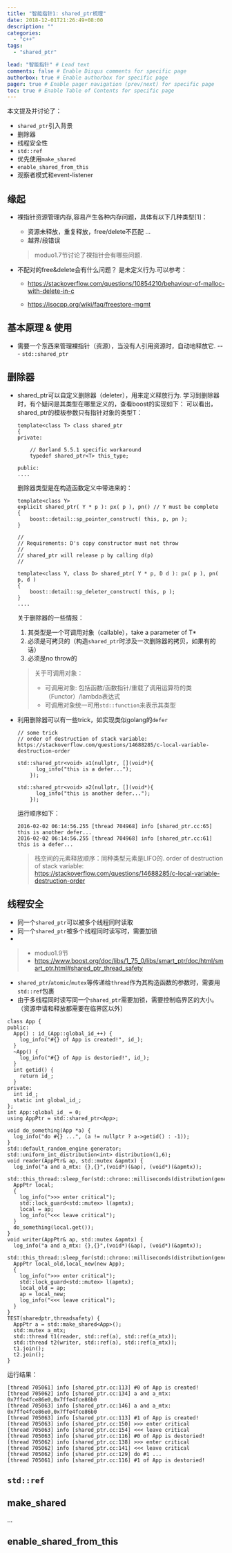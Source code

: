 ```yaml
---
title: "智能指针1: shared_ptr梳理"
date: 2018-12-01T21:26:49+08:00
description: ""
categories:
  - "c++"
tags:
  - "shared_ptr"

lead: "智能指针" # Lead text
comments: false # Enable Disqus comments for specific page
authorbox: true # Enable authorbox for specific page
pager: true # Enable pager navigation (prev/next) for specific page
toc: true # Enable Table of Contents for specific page
---
```


本文提及并讨论了：
- `shared_ptr`引入背景
- 删除器
- 线程安全性
- `std::ref`
- 优先使用`make_shared`
- `enable_shared_from_this`
- 观察者模式和event-listener

## 缘起

- 裸指针资源管理内存,容易产生各种内存问题，具体有以下几种类型[1]：
  - 资源未释放，重复释放，free/delete不匹配 ...
  - 越界/段错误 
  > moduo1.7节讨论了裸指针会有哪些问题.

- 不配对的free&delete会有什么问题？
  是未定义行为.可以参考：
  - https://stackoverflow.com/questions/10854210/behaviour-of-malloc-with-delete-in-c
  
  - https://isocpp.org/wiki/faq/freestore-mgmt

## 基本原理 & 使用

- 需要一个东西来管理裸指针（资源），当没有人引用资源时，自动地释放它.  --- `std::shared_ptr`

## 删除器
- shared_ptr可以自定义删除器（deleter），用来定义释放行为. 学习到删除器时，有个疑问是其类型在哪里定义的，查看boost的实现如下：
  可以看出，shared_ptr的模板参数只有指针对象的类型T：
  ```
  template<class T> class shared_ptr
  {
  private:

      // Borland 5.5.1 specific workaround
      typedef shared_ptr<T> this_type;

  public:
  ....
  ```

  删除器类型是在构造函数定义中带进来的：
  ```
  template<class Y>
  explicit shared_ptr( Y * p ): px( p ), pn() // Y must be complete
  {
      boost::detail::sp_pointer_construct( this, p, pn );
  }

  //
  // Requirements: D's copy constructor must not throw
  //
  // shared_ptr will release p by calling d(p)
  //

  template<class Y, class D> shared_ptr( Y * p, D d ): px( p ), pn( p, d )
  {
      boost::detail::sp_deleter_construct( this, p );
  }
  ....
  ```
  关于删除器的一些情报：
  1. 其类型是一个可调用对象（callable），take a parameter of T*
  2. 必须是可拷贝的（构造`shared_ptr`时涉及一次删除器的拷贝，如果有的话）
  3. 必须是no throw的

  > 关于可调用对象：
  > - 可调用对象: 包括函数/函数指针/重载了调用运算符的类（Functor）/lambda表达式
  > - 可调用对象统一可用`std::function`来表示其类型

- 利用删除器可以有一些trick，如实现类似golang的`defer`
  ```
  // some trick
  // order of destruction of stack variable: https://stackoverflow.com/questions/14688285/c-local-variable-destruction-order

  std::shared_ptr<void> a1(nullptr, [](void*){
        log_info("this is a defer...");
      });

  std::shared_ptr<void> a2(nullptr, [](void*){
        log_info("this is another defer...");
      });
  ```
  运行顺序如下：
  ```
  2016-02-02 06:14:56.255 [thread 704968] info [shared_ptr.cc:65] this is another defer...
  2016-02-02 06:14:56.255 [thread 704968] info [shared_ptr.cc:61] this is a defer...
  ```

  > 栈空间的元素释放顺序：同种类型元素是LIFO的.
  > order of destruction of stack variable: https://stackoverflow.com/questions/14688285/c-local-variable-destruction-order

## 线程安全

- 同一个`shared_ptr`可以被多个线程同时读取
- 同一个`shared_ptr`被多个线程同时读写时，需要加锁
- 

> - moduo1.9节
> - https://www.boost.org/doc/libs/1_75_0/libs/smart_ptr/doc/html/smart_ptr.html#shared_ptr_thread_safety

- `shared_ptr`/`atomic`/`mutex`等传递给`thread`作为其构造函数的参数时，需要用`std::ref`包裹
- 由于多线程同时读写同一个`shared_ptr`需要加锁，需要控制临界区的大小。（资源申请和释放都需要在临界区以外）

```
class App {                                                                       
public:                                                                           
  App() : id_(App::global_id_++) {                                                
    log_info("#{} of App is created!", id_);                                      
  }                                                                               
  ~App() {                                                                        
    log_info("#{} of App is destoried!", id_);                                    
  }                                                                               
  int getid() {                                                                   
    return id_;                                                                   
  }                                                                               
private:                                                                          
  int id_;                                                                        
  static int global_id_;                                                          
};                                                                                
int App::global_id_ = 0;                                                          
using AppPtr = std::shared_ptr<App>;                                              
                                                                                  
void do_something(App *a) {                                                       
  log_info("do #{} ...", (a != nullptr ? a->getid() : -1));                       
}                                                                                 
std::default_random_engine generator;                                             
std::uniform_int_distribution<int> distribution(1,6);                             
void reader(AppPtr& ap, std::mutex &apmtx) {                                        
  log_info("a and a_mtx: {},{}",(void*)(&ap), (void*)(&apmtx));                     
  std::this_thread::sleep_for(std::chrono::milliseconds(distribution(generator)));  
  AppPtr local;                                                                     
  {                                                                                 
    log_info(">>> enter critical");                                                 
    std::lock_guard<std::mutex> l(apmtx);                                           
    local = ap;                                                                     
    log_info("<<< leave critical");                                                 
  }                                                                                 
  do_something(local.get());                                                        
}                                                                                   
void writer(AppPtr& ap, std::mutex &apmtx) {                                        
  log_info("a and a_mtx: {},{}",(void*)(&ap), (void*)(&apmtx));                     
  std::this_thread::sleep_for(std::chrono::milliseconds(distribution(generator)));  
  AppPtr local_old,local_new(new App);                                              
  {                                                                                 
    log_info(">>> enter critical");                                                 
    std::lock_guard<std::mutex> l(apmtx);                                           
    local_old = ap;                                                                 
    ap = local_new;                                                                 
    log_info("<<< leave critical");                                                 
  }                                                                                 
}                                
TEST(sharedptr,threadsafety) {                                                    
  AppPtr a = std::make_shared<App>();                                             
  std::mutex a_mtx;                                                               
  std::thread t1(reader, std::ref(a), std::ref(a_mtx));                           
  std::thread t2(writer, std::ref(a), std::ref(a_mtx));                           
  t1.join();                                                                      
  t2.join();                                                                      
}                                                       
```
运行结果：
```
[thread 705061] info [shared_ptr.cc:113] #0 of App is created!
[thread 705062] info [shared_ptr.cc:134] a and a_mtx: 0x7ffe4fce86e0,0x7ffe4fce86b0
[thread 705063] info [shared_ptr.cc:146] a and a_mtx: 0x7ffe4fce86e0,0x7ffe4fce86b0
[thread 705063] info [shared_ptr.cc:113] #1 of App is created!
[thread 705063] info [shared_ptr.cc:150] >>> enter critical
[thread 705063] info [shared_ptr.cc:154] <<< leave critical
[thread 705063] info [shared_ptr.cc:116] #0 of App is destoried!
[thread 705062] info [shared_ptr.cc:138] >>> enter critical
[thread 705062] info [shared_ptr.cc:141] <<< leave critical
[thread 705062] info [shared_ptr.cc:129] do #1 ...
[thread 705061] info [shared_ptr.cc:116] #1 of App is destoried!
```
## `std::ref`

## make_shared
...

## enable_shared_from_this